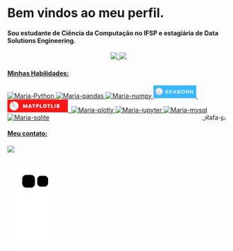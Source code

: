 # Bem vindos ao meu perfil.

#### Sou estudante de Ciência da Computação no IFSP e estagiária de Data Solutions Engineering.

<div align="center">
  <a href="https://github.com/mariaeduaruda">
  <img height="180em" src="https://github-readme-stats.vercel.app/api?username=mariaeduaruda&show_icons=true&include_all_commits=true&count_private=true"/>
  <img height="180em" src="https://github-readme-stats.vercel.app/api/top-langs/?username=mariaeduaruda&layout=compact&langs_count=7"/>
</div>

#### Minhas Habilidades:
<div>
<img alt="Maria-Python" src="https://img.shields.io/badge/Python-14354C?style=for-the-badge&logo=python&logoColor=white">
<img alt="Maria-pandas" src="https://img.shields.io/badge/pandas-%23150458.svg?style=for-the-badge&logo=pandas&logoColor=white">
<img alt="Maria-numpy" src="https://img.shields.io/badge/numpy-%23013243.svg?style=for-the-badge&logo=numpy&logoColor=white">
<img alt="Maria-seabron" height="29" src="https://github.com/pedrrocabral/Projeto-de-Machine-Learning/blob/f47d5cdc5e589d36542d1d370818e35c60a17d14/img/seaborn_bdges.png">&nbsp;
<img alt="Maria-matplotlib" height="29" src="https://github.com/pedrrocabral/Projeto-de-Machine-Learning/blob/837a171c5e8e1e4a2d3303123b98e04c699d804a/img/Matplotlib.png">&nbsp;
<img alt="Maria-plotly" src="https://img.shields.io/badge/Plotly-%233F4F75.svg?style=for-the-badge&logo=plotly&logoColor=white">
<img alt="Maria-jupyter" src="https://img.shields.io/badge/jupyter-%23FA0F00.svg?style=for-the-badge&logo=jupyter&logoColor=white">
<img alt="Maria-mysql" src="https://img.shields.io/badge/MySQL-00000F?style=for-the-badge&logo=mysql&logoColor=white">
<img alt="Maria-sqlite" src="https://img.shields.io/badge/SQLite-07405E?style=for-the-badge&logo=sqlite&logoColor=white">
<img align="right" alt="Rafa-pic" height="150" style="border-radius:50px;" 
  src="https://picrew.me/shareImg/org/202209/197705_hoBjhBAW.png">
</div>
  
  #### Meu contato:
 
<div> 
  <a href="https://br.linkedin.com/in/mariaeduaruda" target="_blank"><img src="https://img.shields.io/badge/-LinkedIn-%230077B5?style=for-the-badge&logo=linkedin&logoColor=white" target="_blank"></a> 
 
  ![Snake animation](https://github.com/mariaeduaruda/mariaeduaruda/blob/output/github-contribution-grid-snake.svg)
 
</div>

